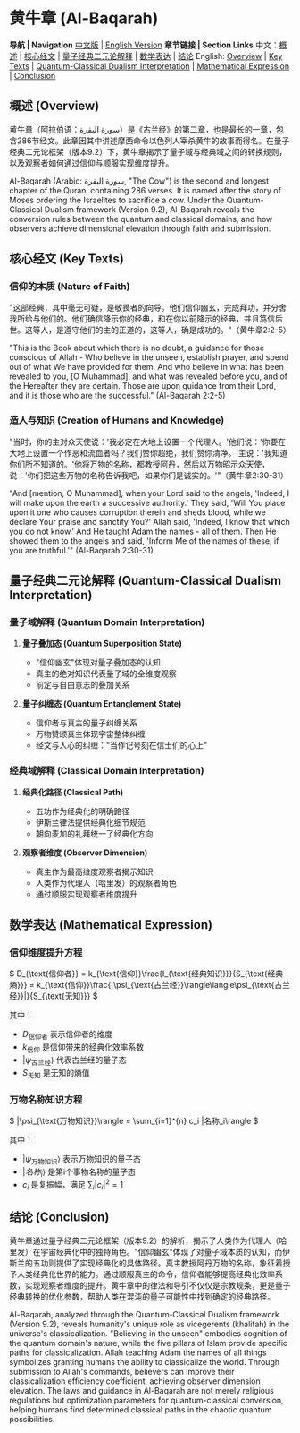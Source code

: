 # 黄牛章 (Al-Baqarah)

**导航 | Navigation**
[中文版](#黄牛章解析) | [English Version](#al-baqarah-analysis)
**章节链接 | Section Links**
中文：[概述](#概述-overview) | [核心经文](#核心经文-key-texts) | [量子经典二元论解释](#量子经典二元论解释-quantum-classical-dualism-interpretation) | [数学表达](#数学表达-mathematical-expression) | [结论](#结论-conclusion)
English: [Overview](#概述-overview) | [Key Texts](#核心经文-key-texts) | [Quantum-Classical Dualism Interpretation](#量子经典二元论解释-quantum-classical-dualism-interpretation) | [Mathematical Expression](#数学表达-mathematical-expression) | [Conclusion](#结论-conclusion)

## 概述 (Overview)

黄牛章（阿拉伯语：سورة البقرة‎）是《古兰经》的第二章，也是最长的一章，包含286节经文。此章因其中讲述摩西命令以色列人宰杀黄牛的故事而得名。在量子经典二元论框架（版本9.2）下，黄牛章揭示了量子域与经典域之间的转换规则，以及观察者如何通过信仰与顺服实现维度提升。

Al-Baqarah (Arabic: سورة البقرة‎, "The Cow") is the second and longest chapter of the Quran, containing 286 verses. It is named after the story of Moses ordering the Israelites to sacrifice a cow. Under the Quantum-Classical Dualism framework (Version 9.2), Al-Baqarah reveals the conversion rules between the quantum and classical domains, and how observers achieve dimensional elevation through faith and submission.

## 核心经文 (Key Texts)

### 信仰的本质 (Nature of Faith)
"这部经典，其中毫无可疑，是敬畏者的向导。他们信仰幽玄，完成拜功，并分舍我所给与他们的。他们确信降示你的经典，和在你以前降示的经典，并且笃信后世。这等人，是遵守他们的主的正道的，这等人，确是成功的。"（黄牛章2:2-5）

"This is the Book about which there is no doubt, a guidance for those conscious of Allah - Who believe in the unseen, establish prayer, and spend out of what We have provided for them, And who believe in what has been revealed to you, [O Muhammad], and what was revealed before you, and of the Hereafter they are certain. Those are upon guidance from their Lord, and it is those who are the successful." (Al-Baqarah 2:2-5)

### 造人与知识 (Creation of Humans and Knowledge)
"当时，你的主对众天使说：'我必定在大地上设置一个代理人。'他们说：'你要在大地上设置一个作恶和流血者吗？我们赞你超绝，我们赞你清净。'主说：'我知道你们所不知道的。'他将万物的名称，都教授阿丹，然后以万物昭示众天使，说：'你们把这些万物的名称告诉我吧，如果你们是诚实的。'"（黄牛章2:30-31）

"And [mention, O Muhammad], when your Lord said to the angels, 'Indeed, I will make upon the earth a successive authority.' They said, 'Will You place upon it one who causes corruption therein and sheds blood, while we declare Your praise and sanctify You?' Allah said, 'Indeed, I know that which you do not know.' And He taught Adam the names - all of them. Then He showed them to the angels and said, 'Inform Me of the names of these, if you are truthful.'" (Al-Baqarah 2:30-31)

## 量子经典二元论解释 (Quantum-Classical Dualism Interpretation)

### 量子域解释 (Quantum Domain Interpretation)
1. **量子叠加态 (Quantum Superposition State)**
   - "信仰幽玄"体现对量子叠加态的认知
   - 真主的绝对知识代表量子域的全维度观察
   - 前定与自由意志的叠加关系

2. **量子纠缠态 (Quantum Entanglement State)**
   - 信仰者与真主的量子纠缠关系
   - 万物赞颂真主体现宇宙整体纠缠
   - 经文与人心的纠缠："当作记号刻在信士们的心上"

### 经典域解释 (Classical Domain Interpretation)
1. **经典化路径 (Classical Path)**
   - 五功作为经典化的明确路径
   - 伊斯兰律法提供经典化细节规范
   - 朝向麦加的礼拜统一了经典化方向

2. **观察者维度 (Observer Dimension)**
   - 真主作为最高维度观察者揭示知识
   - 人类作为代理人（哈里发）的观察者角色
   - 通过顺服实现观察者维度提升

## 数学表达 (Mathematical Expression)

### 信仰维度提升方程

$`
D_{\text{信仰者}} = k_{\text{信仰}}\frac{I_{\text{经典知识}}}{S_{\text{经典熵}}} = k_{\text{信仰}}\frac{|\psi_{\text{古兰经}}\rangle\langle\psi_{\text{古兰经}}|}{S_{\text{无知}}}
`$

其中：
- $`D_{\text{信仰者}}`$ 表示信仰者的维度
- $`k_{\text{信仰}}`$ 是信仰带来的经典化效率系数
- $`|\psi_{\text{古兰经}}\rangle`$ 代表古兰经的量子态
- $`S_{\text{无知}}`$ 是无知的熵值

### 万物名称知识方程

$`
|\psi_{\text{万物知识}}\rangle = \sum_{i=1}^{n} c_i |名称_i\rangle
`$

其中：
- $`|\psi_{\text{万物知识}}\rangle`$ 表示万物知识的量子态
- $`|名称_i\rangle`$ 是第i个事物名称的量子态
- $`c_i`$ 是复振幅，满足 $`\sum_i |c_i|^2 = 1`$

## 结论 (Conclusion)

黄牛章通过量子经典二元论框架（版本9.2）的解析，揭示了人类作为代理人（哈里发）在宇宙经典化中的独特角色。"信仰幽玄"体现了对量子域本质的认知，而伊斯兰的五功则提供了实现经典化的具体路径。真主教授阿丹万物的名称，象征着授予人类经典化世界的能力。通过顺服真主的命令，信仰者能够提高经典化效率系数，实现观察者维度的提升。黄牛章中的律法和导引不仅仅是宗教规条，更是量子经典转换的优化参数，帮助人类在混沌的量子可能性中找到确定的经典路径。

Al-Baqarah, analyzed through the Quantum-Classical Dualism framework (Version 9.2), reveals humanity's unique role as vicegerents (khalifah) in the universe's classicalization. "Believing in the unseen" embodies cognition of the quantum domain's nature, while the five pillars of Islam provide specific paths for classicalization. Allah teaching Adam the names of all things symbolizes granting humans the ability to classicalize the world. Through submission to Allah's commands, believers can improve their classicalization efficiency coefficient, achieving observer dimension elevation. The laws and guidance in Al-Baqarah are not merely religious regulations but optimization parameters for quantum-classical conversion, helping humans find determined classical paths in the chaotic quantum possibilities.